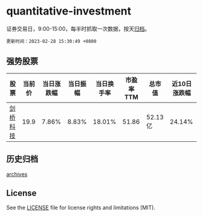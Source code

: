 # quantitative-investment

证券交易日，9:00-15:00，每半时抓取一次数据，按天[归档](archives)。

`更新时间：2023-02-28 15:30:49 +0800`

## 强势股票

|股票|当前价|当日涨跌幅|当日振幅|当日换手率|市盈率TTM|总市值|近10日涨跌幅|
|----|----|----|----|----|----|----|----|
|[剑桥科技](https://xueqiu.com/S/SH603083)|19.9|7.86%|8.83%|18.01%|51.86|52.13亿|24.14%|

## 历史归档

[archives](archives)

## License

See the [LICENSE](LICENSE) file for license rights and limitations (MIT).